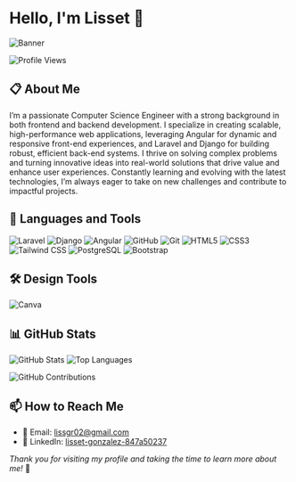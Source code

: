 # Hello, I'm Lisset 👋 
![Banner](https://github.com/LissetGR/tu-repositorio/blob/main/console.log.gif) 

![Profile Views](https://komarev.com/ghpvc/?username=LissetGR&style=for-the-badge&color=2E8B57&label=Profile%20Views)
## 📋 About Me 
I’m a passionate Computer Science Engineer with a strong background in both frontend and backend development. I specialize in creating scalable, high-performance web applications, leveraging Angular for dynamic and responsive front-end experiences, and Laravel and Django for building robust, efficient back-end systems. I thrive on solving complex problems and turning innovative ideas into real-world solutions that drive value and enhance user experiences. Constantly learning and evolving with the latest technologies, I’m always eager to take on new challenges and contribute to impactful projects.

## 🚀 Languages and Tools
![Laravel](https://img.shields.io/badge/-Laravel-FF2D20?style=flat&logo=laravel&logoColor=white)
![Django](https://img.shields.io/badge/-Django-092E20?style=flat&logo=django&logoColor=white)
![Angular](https://img.shields.io/badge/-Angular-DD0031?style=flat&logo=angular&logoColor=white)
![GitHub](https://img.shields.io/badge/-GitHub-181717?style=flat&logo=github&logoColor=white)
![Git](https://img.shields.io/badge/-Git-F05032?style=flat&logo=git&logoColor=white)
![HTML5](https://img.shields.io/badge/-HTML5-E34F26?style=flat&logo=html5&logoColor=white)
![CSS3](https://img.shields.io/badge/-CSS3-1572B6?style=flat&logo=css3&logoColor=white)
![Tailwind CSS](https://img.shields.io/badge/-Tailwind%20CSS-38B2AC?style=flat&logo=tailwind-css&logoColor=white)
![PostgreSQL](https://img.shields.io/badge/-PostgreSQL-336791?style=flat&logo=postgresql&logoColor=white)
![Bootstrap](https://img.shields.io/badge/-Bootstrap-563D7C?style=flat&logo=bootstrap&logoColor=white)

## 🛠 Design Tools 
![Canva](https://img.shields.io/badge/Design%20Tool-Canva-FFB0C0?style=flat&logo=canva&logoColor=white&labelColor=00C4CC)

## 📊 GitHub Stats
![GitHub Stats](https://github-readme-stats.vercel.app/api?username=LissetGR&show_icons=true&theme=radical) 
![Top Languages](https://github-readme-stats.vercel.app/api/top-langs/?username=LissetGR&layout=compact&theme=radical)

![GitHub Contributions](https://github-readme-streak-stats.herokuapp.com/?user=LissetGR&theme=radical)

## 📫 How to Reach Me
- 📧 Email: [lissgr02@gmail.com](mailto:lissgr02@gmail.com)
- 💼 LinkedIn: [lisset-gonzalez-847a50237](https://www.linkedin.com/in/lisset-gonzalez-847a50237)


_Thank you for visiting my profile and taking the time to learn more about me!_ 🚀
